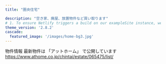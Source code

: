 ```yaml
---
title: "圏央住宅"

description: "空き家、廃屋、放置物件など買い取ります"
# 1. To ensure Netlify triggers a build on our exampleSite instance, we need to change a file in the exampleSite directory.
theme_version: '2.8.2'
cascade:
  featured_image: '/images/home-bg3.jpg'
---
```

物件情報
最新物件は 「アットホーム」 で公開しています
https://www.athome.co.jp/chintai/estate/065475/list/

